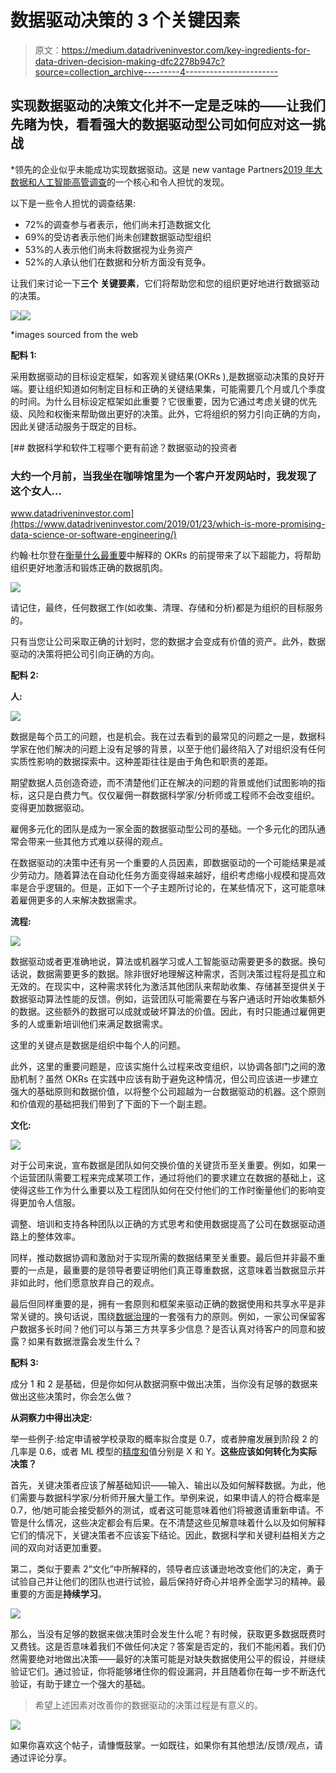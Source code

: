 # 数据驱动决策的 3 个关键因素

> 原文：<https://medium.datadriveninvestor.com/key-ingredients-for-data-driven-decision-making-dfc2278b947c?source=collection_archive---------4----------------------->

## 实现数据驱动的决策文化并不一定是乏味的——让我们先睹为快，看看强大的数据驱动型公司如何应对这一挑战

*领先的企业似乎未能成功实现数据驱动。这是 new vantage Partners[2019 年大数据和人工智能高管调查](http://newvantage.com/wp-content/uploads/2018/12/Big-Data-Executive-Survey-2019-Findings-Updated-010219-1.pdf)的一个核心和令人担忧的发现。

以下是一些令人担忧的调查结果:

*   72%的调查参与者表示，他们尚未打造数据文化
*   69%的受访者表示他们尚未创建数据驱动型组织
*   53%的人表示他们尚未将数据视为业务资产
*   52%的人承认他们在数据和分析方面没有竞争。

让我们来讨论一下**三个** **关键要素**，它们将帮助您和您的组织更好地进行数据驱动的决策。

![](img/eed3ac9fb56de0a3b535eac8e855059a.png)![](img/30e68785391f713af7055b103fdfbb06.png)

*images sourced from the web

**配料 1:**

采用数据驱动的目标设定框架，如客观关键结果(OKRs ),是数据驱动决策的良好开端。要让组织知道如何制定目标和正确的关键结果集，可能需要几个月或几个季度的时间。为什么目标设定框架如此重要？它很重要，因为它通过考虑关键的优先级、风险和权衡来帮助做出更好的决策。此外，它将组织的努力引向正确的方向，因此关键活动服务于既定的目标。

[](https://www.datadriveninvestor.com/2019/01/23/which-is-more-promising-data-science-or-software-engineering/) [## 数据科学和软件工程哪个更有前途？数据驱动的投资者

### 大约一个月前，当我坐在咖啡馆里为一个客户开发网站时，我发现了这个女人…

www.datadriveninvestor.com](https://www.datadriveninvestor.com/2019/01/23/which-is-more-promising-data-science-or-software-engineering/) 

约翰·杜尔登在[衡量什么最重要](https://www.amazon.com/Measure-What-Matters-Google-Foundation/dp/0525536221/ref=tmm_hrd_swatch_0?_encoding=UTF8&qid=1579462637&sr=8-2)中解释的 OKRs 的前提带来了以下超能力，将帮助组织更好地激活和锻炼正确的数据肌肉。

![](img/829a0761b0bf80ccf4244feae9415d35.png)

请记住，最终，任何数据工作(如收集、清理、存储和分析)都是为组织的目标服务的。

只有当您让公司采取正确的计划时，您的数据才会变成有价值的资产。此外，数据驱动的决策将把公司引向正确的方向。

**配料 2:**

**人:**

![](img/4b77bfa328e3fb0266d1ace7707a59b9.png)

数据是每个员工的问题，也是机会。我在过去看到的最常见的问题之一是，数据科学家在他们解决的问题上没有足够的背景，以至于他们最终陷入了对组织没有任何实质性影响的数据探索中。这种差距往往是由于角色和职责的差距。

期望数据人员创造奇迹，而不清楚他们正在解决的问题的背景或他们试图影响的指标，这只是白费力气。仅仅雇佣一群数据科学家/分析师或工程师不会改变组织。变得更加数据驱动。

雇佣多元化的团队是成为一家全面的数据驱动型公司的基础。一个多元化的团队通常会带来一些其他方式难以获得的观点。

在数据驱动的决策中还有另一个重要的人员因素，即数据驱动的一个可能结果是减少劳动力。随着算法在自动化任务方面变得越来越好，组织考虑缩小规模和提高效率是合乎逻辑的。但是，正如下一个子主题所讨论的，在某些情况下，这可能意味着雇佣更多的人来解决数据需求。

**流程:**

![](img/dfe36313699b35131fb0bb12b40191b7.png)

数据驱动或者更准确地说，算法或机器学习或人工智能驱动需要更多的数据。换句话说，数据需要更多的数据。除非很好地理解这种需求，否则决策过程将是孤立和无效的。在现实中，这种需求转化为激活其他团队来帮助收集、存储甚至提供关于数据驱动算法性能的反馈。例如，运营团队可能需要在与客户通话时开始收集额外的数据。这些额外的数据可以成就或破坏算法的价值。因此，有时只能通过雇佣更多的人或重新培训他们来满足数据需求。

这里的关键点是数据是组织中每个人的问题。

此外，这里的重要问题是，应该实施什么过程来改变组织，以协调各部门之间的激励机制？虽然 OKRs 在实践中应该有助于避免这种情况，但公司应该进一步建立强大的基础原则和数据价值，以将整个公司超越为一台数据驱动的机器。这个原则和价值观的基础把我们带到了下面的下一个副主题。

**文化:**

![](img/c26a37425d15ef33eb87c3ce84ddbe70.png)

对于公司来说，宣布数据是团队如何交换价值的关键货币至关重要。例如，如果一个运营团队需要工程来完成某项工作，通过将他们的要求建立在数据的基础上，这使得这些工作为什么重要以及工程团队如何在交付他们的工作时衡量他们的影响变得更加令人信服。

调整、培训和支持各种团队以正确的方式思考和使用数据提高了公司在数据驱动道路上的整体效率。

同样，推动数据协调和激励对于实现所需的数据结果至关重要。最后但并非最不重要的一点是，最重要的是领导者要证明他们真正尊重数据，这意味着当数据显示并非如此时，他们愿意放弃自己的观点。

最后但同样重要的是，拥有一套原则和框架来驱动正确的数据使用和共享水平是非常关键的。换句话说，围绕[数据治理](https://en.wikipedia.org/wiki/Data_governance)的一套强有力的原则。例如，一家公司保留客户数据多长时间？他们可以与第三方共享多少信息？是否认真对待客户的同意和披露？如果有数据泄露会发生什么？

**配料 3:**

成分 1 和 2 是基础，但是你如何从数据洞察中做出决策，当你没有足够的数据来做出这些决策时，你会怎么做？

**从洞察力中得出决定:**

举一些例子:给定申请被学校录取的概率拟合度是 0.7，或者肿瘤发展到阶段 2 的几率是 0.6，或者 ML 模型的[精度和](https://en.wikipedia.org/wiki/Precision_and_recall)值分别是 X 和 Y。**这些应该如何转化为实际决策？**

首先，关键决策者应该了解基础知识——输入、输出以及如何解释数据。为此，他们需要与数据科学家/分析师开展大量工作。举例来说，如果申请人的符合概率是 0.7，他/她可能会接受额外的测试，或者这可能意味着他们将被邀请重新申请。不管是什么情况，这些决定都会有后果。在不清楚这些见解意味着什么以及如何解释它们的情况下，关键决策者不应该妄下结论。因此，数据科学和关键利益相关方之间的双向对话更加重要。

第二，类似于要素 2“文化”中所解释的，领导者应该谦逊地改变他们的决定，勇于试验自己并让他们的团队也进行试验，最后保持好奇心并培养全面学习的精神。最重要的方面是**持续学习**。

![](img/8da0dcab24ae866312aa79d8ad94f81f.png)

那么，当没有足够的数据来做决策时会发生什么呢？有时候，获取更多数据既费时又费钱。这是否意味着我们不做任何决定？答案是否定的，我们不能闲着。我们仍然需要绝对地做出决策——最好的决策可能是对缺失数据使用公平的假设，并继续验证它们。通过验证，你将能够堵住你的假设漏洞，并且随着你在每一步不断迭代验证，有助于建立一个强大的基础。

> 希望上述因素对改善你的数据驱动的决策过程是有意义的。

![](img/fb43a6afa34c958649fc2285c7562d9c.png)

如果你喜欢这个帖子，请慷慨鼓掌。一如既往，如果你有其他想法/反馈/观点，请通过评论分享。